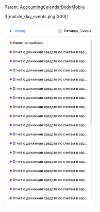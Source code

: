 
Parent: [AccountingCalendarBodyMobile](AccountingCalendar/Body/Mobile/Mobile.md)

![[mobile_day_events.png|300]]

<img src="../../../assets/mobile_day_events.png" width="300">